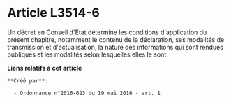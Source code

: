 # Article L3514-6

Un décret en Conseil d'Etat détermine les conditions d'application du présent chapitre, notamment le contenu de la
déclaration, ses modalités de transmission et d'actualisation, la nature des informations qui sont rendues publiques et les
modalités selon lesquelles elles le sont.

**Liens relatifs à cet article**

	**Créé par**:

	  - Ordonnance n°2016-623 du 19 mai 2016 - art. 1
